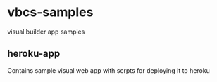 # vbcs-samples
visual builder app samples

## heroku-app
Contains sample visual web app with scrpts for deploying it to heroku
